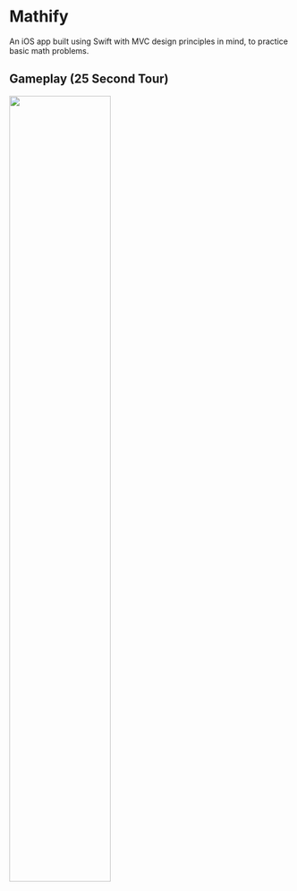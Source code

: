 # Mathify
An iOS app built using Swift with MVC design principles in mind, to practice basic math problems.
## Gameplay (25 Second Tour)

<img src="https://github.com/Eushiro/Gifs/blob/master/AppRecording.gif" width="60%" height="60%">
